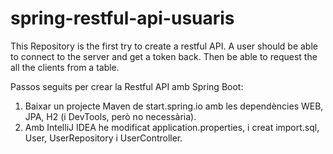 # spring-restful-api-usuaris
This Repository is the first try to create a restful API. A user should be able to connect to the server and get a token back. Then be able to request the all the clients from a table. 

Passos seguits per crear la Restful API amb Spring Boot: 
1. Baixar un projecte Maven de start.spring.io amb les dependències WEB, JPA, H2 (i DevTools, però no necessària). 
2. Amb IntelliJ IDEA he modificat application.properties, i creat import.sql, User, UserRepository i UserController. 

